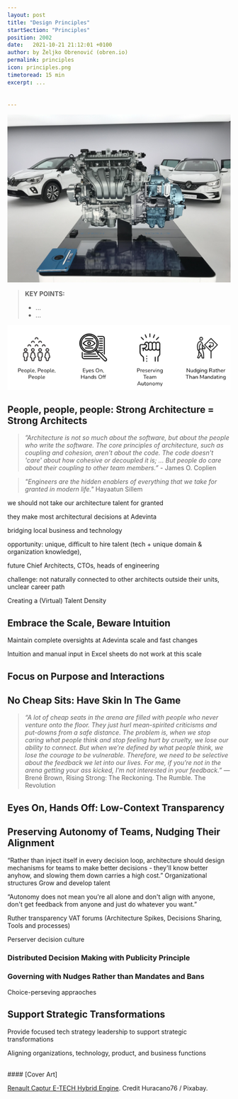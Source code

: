 ```yaml
---
layout: post
title: "Design Principles"
startSection: "Principles"
position: 2002
date:   2021-10-21 21:12:01 +0100
author: by Željko Obrenović (obren.io)
permalink: principles
icon: principles.png
timetoread: 15 min
excerpt: ...


---
```

![](assets/images/cars-g303f74db8_1920.jpg)

> **KEY POINTS:**
> * ...
> * ...


![](assets/images/principles.png)

## People, people, people: Strong Architecture = Strong Architects
> *”Architecture is not so much about the software, but about the people who write the software. The core principles of architecture, such as coupling and cohesion, aren't about the code. The code doesn't 'care' about how cohesive or decoupled it is; ... But people do care about their coupling to other team members.”* - James O. Coplien

> *"Engineers are the hidden enablers of everything that we take for granted in modern life."*
Hayaatun Sillem

we should not take our architecture talent for granted

they make most architectural decisions at Adevinta

bridging local business and technology

opportunity: unique, difficult to hire talent (tech + unique domain & organization knowledge),

future Chief Architects, CTOs, heads of engineering

challenge: not naturally connected to other architects outside their units, unclear career path

Creating a (Virtual) Talent Density

## Embrace the Scale, Beware Intuition

Maintain complete oversights at Adevinta scale and fast changes

Intuition and manual input in Excel sheets do not work at this scale

## Focus on Purpose and Interactions




## No Cheap Sits: Have Skin In The Game

> *“A lot of cheap seats in the arena are filled with people who never venture onto the floor. They just hurl mean-spirited criticisms and put-downs from a safe distance. The problem is, when we stop caring what people think and stop feeling hurt by cruelty, we lose our ability to connect. But when we’re defined by what people think, we lose the courage to be vulnerable. Therefore, we need to be selective about the feedback we let into our lives. For me, if you’re not in the arena getting your ass kicked, I’m not interested in your feedback.”* — Brené Brown, Rising Strong: The Reckoning. The Rumble. The Revolution

## Eyes On, Hands Off: Low-Context Transparency


##  Preserving Autonomy of Teams, Nudging Their Alignment

“Rather than inject itself in every decision loop, architecture should design mechanisms for teams to make better decisions - they'll know better anyhow, and slowing them down carries a high cost.”
Organizational structures
Grow and develop talent


“Autonomy does not mean you're all alone and don't align with anyone, don't get feedback from anyone and just do whatever you want.”

Ruther transparency
VAT forums (Architecture Spikes, Decisions Sharing, Tools and processes)

Perserver decision culture


### Distributed Decision Making with Publicity Principle

### Governing with Nudges Rather than Mandates and Bans

Choice-perseving appraoches


## Support Strategic Transformations


Provide focused tech strategy leadership to support strategic transformations

Aligning organizations, technology, product, and business functions



<br>
#### [Cover Art]

[Renault Captur E-TECH Hybrid Engine](https://pixabay.com/photos/cars-hybrids-renault-6044335/). Credit Huracano76 / Pixabay.
